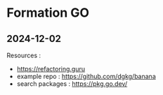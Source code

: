 # Formation GO 

## 2024-12-02

Resources :
- https://refactoring.guru
- example repo : https://github.com/dgkg/banana
- search packages : https://pkg.go.dev/